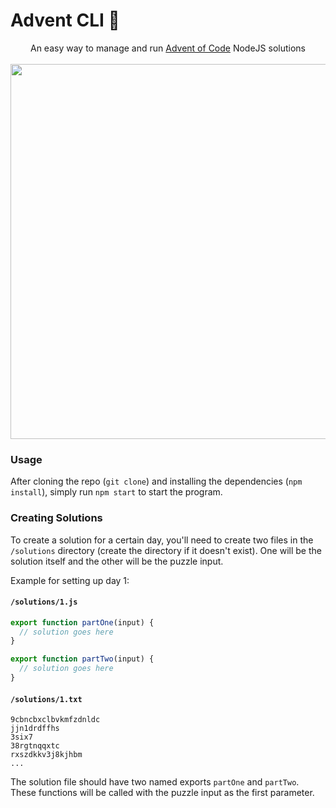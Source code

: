 # Advent CLI 🎄

<div align="center">
  <div>An easy way to manage and run <a href="https://adventofcode.com/">Advent of Code</a> NodeJS solutions</div>
  <br/>
  <img src="https://github.com/dtgreene/advent-cli/assets/24302976/5f76d744-673a-417e-ba60-79951cdc80fa" width="600px" />
</div>

### Usage

After cloning the repo (`git clone`) and installing the dependencies (`npm install`), simply run `npm start` to start the program.

### Creating Solutions

To create a solution for a certain day, you'll need to create two files in the `/solutions` directory (create the directory if it doesn't exist). One will be the solution itself and the other will be the puzzle input.

Example for setting up day 1:

#### `/solutions/1.js`

```javascript
export function partOne(input) {
  // solution goes here
}

export function partTwo(input) {
  // solution goes here
}
```

#### `/solutions/1.txt`

```
9cbncbxclbvkmfzdnldc
jjn1drdffhs
3six7
38rgtnqqxtc
rxszdkkv3j8kjhbm
...
```

The solution file should have two named exports `partOne` and `partTwo`.  These functions will be called with the puzzle input as the first parameter.
